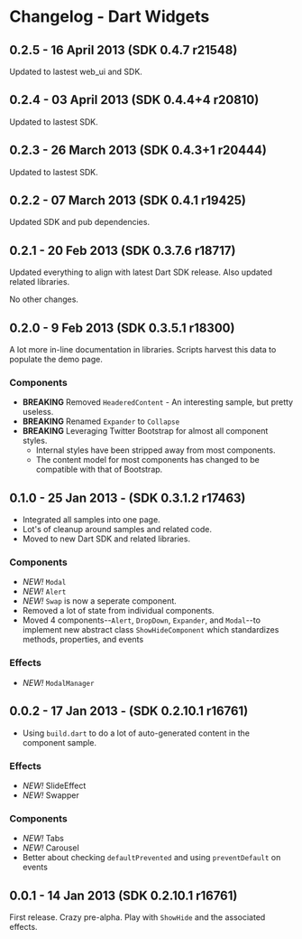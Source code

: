 # Changelog - Dart Widgets

## 0.2.5 - 16 April 2013 (SDK 0.4.7 r21548)

Updated to lastest web_ui and SDK.

## 0.2.4 - 03 April 2013 (SDK 0.4.4+4 r20810)

Updated to lastest SDK.

## 0.2.3 - 26 March 2013 (SDK 0.4.3+1 r20444)

Updated to lastest SDK.

## 0.2.2 - 07 March 2013 (SDK 0.4.1 r19425)

Updated SDK and pub dependencies.

## 0.2.1 - 20 Feb 2013 (SDK 0.3.7.6 r18717)

Updated everything to align with latest Dart SDK release. Also updated related libraries.

No other changes.

## 0.2.0 - 9 Feb 2013 (SDK 0.3.5.1 r18300)

A lot more in-line documentation in libraries. Scripts harvest this data to populate
the demo page.

### Components

* __BREAKING__ Removed `HeaderedContent` - An interesting sample, but pretty useless.
* __BREAKING__ Renamed `Expander` to `Collapse`
* __BREAKING__ Leveraging Twitter Bootstrap for almost all component styles.
    * Internal styles have been stripped away from most components.
    * The content model for most components has changed to be compatible with that of
    Bootstrap.

## 0.1.0 - 25 Jan 2013 - (SDK 0.3.1.2 r17463)

* Integrated all samples into one page.
* Lot's of cleanup around samples and related code.
* Moved to new Dart SDK and related libraries.

### Components

* _NEW!_ `Modal`
* _NEW!_ `Alert`
* _NEW!_ `Swap` is now a seperate component.
* Removed a lot of state from individual components.
* Moved 4 components--`Alert`, `DropDown`, `Expander`, and `Modal`--to implement new
abstract class `ShowHideComponent` which standardizes methods, properties, and events

### Effects

* _NEW!_ `ModalManager`

## 0.0.2 - 17 Jan 2013 - (SDK 0.2.10.1 r16761)

* Using `build.dart` to do a lot of auto-generated content in the component sample.

### Effects

* _NEW!_ SlideEffect
* _NEW!_ Swapper

### Components

* _NEW!_ Tabs
* _NEW!_ Carousel
* Better about checking `defaultPrevented` and using `preventDefault` on events

## 0.0.1 - 14 Jan 2013 (SDK 0.2.10.1 r16761)

First release. Crazy pre-alpha. Play with `ShowHide` and the associated effects.
